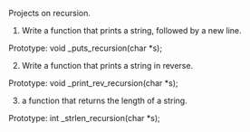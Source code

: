 Projects on recursion.

1. Write a function that prints a string, followed by a new line.

Prototype: void _puts_recursion(char *s);

2. Write a function that prints a string in reverse.

Prototype: void _print_rev_recursion(char *s);

3.  a function that returns the length of a string.

Prototype: int _strlen_recursion(char *s);